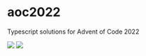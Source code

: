 # aoc2022

Typescript solutions for Advent of Code 2022

![](https://img.shields.io/badge/day%20📅-7-blue)
![](https://img.shields.io/badge/stars%20⭐-14-yellow)
